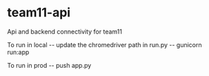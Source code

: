 # team11-api

Api and backend connectivity for team11

To run in local
-- update the chromedriver path in run.py
-- gunicorn run:app

To run in prod
-- push app.py
